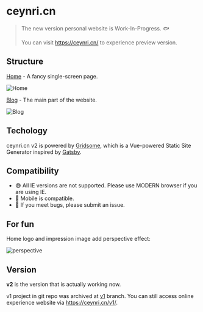 # ceynri.cn

> The new version personal website is Work-In-Progress. 🐟
>
> You can visit <https://ceynri.cn/> to experience preview version.

## Structure

[Home](https://ceynri.cn/) - A fancy single-screen page.

![Home](https://static.ceynri.cn/images/2021/5/27/Home.png)

[Blog](https://ceynri.cn/blog/) - The main part of the website.

![Blog](https://static.ceynri.cn/images/2021/5/27/Blog.png)

## Techology

ceynri.cn v2 is powered by [Gridsome](https://gridsome.org), which is a Vue-powered Static Site Generator inspired by [Gatsby](https://www.gatsbyjs.com/).

## Compatibility

- 😅 All IE versions are not supported. Please use MODERN browser if you are using IE.
- 📱 Mobile is compatible.
- 🙏 If you meet bugs, please submit an issue.

## For fun

Home logo and impression image add perspective effect:

![perspective](https://static.ceynri.cn/images/2021/5/27/perspective.gif)

## Version

**v2** is the version that is actually working now.

v1 project in git repo was archived at [v1](https://github.com/ceynri/ceynri.cn/tree/v1) branch. You can still access online experience website via <https://ceynri.cn/v1/>.

